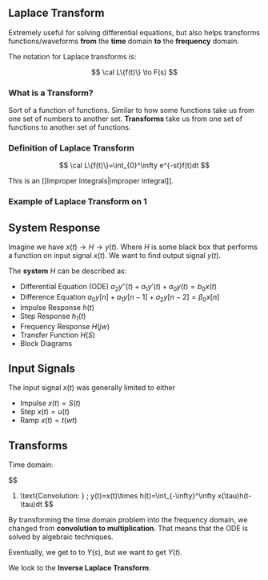 

## Laplace Transform

Extremely useful for solving differential equations, but also helps transforms functions/waveforms **from** the **time** domain **to** the **frequency** domain.

The notation for Laplace transforms is:

$$
\cal L\{f(t)\} \to F(s)
$$

### What is a Transform?

Sort of a function of functions. Similar to how some functions take us from one set of numbers to another set. **Transforms** take us from one set of functions to another set of functions. 

### Definition of Laplace Transform

$$
\cal L\{f(t)\}=\int_{0}^\infty e^{-st}f(t)dt
$$

This is an [[Improper Integrals|improper integral]].

### Example of Laplace Transform on 1
## System Response

Imagine we have $x(t)\to H\to y(t)$. Where $H$ is some black box that performs a function on input signal $x(t)$. We want to find output signal $y(t)$.

The **system** $H$ can be described as:
- Differential Equation (ODE) $a_{2}y''(t)+a_{1}y'(t)+a_{0}y(t)=b_{0}x(t)$
- Difference Equation $a_{0}y[n]+a_{1}y[n-1]+a_{2}y[n-2]=\beta_{0}x[n]$
- Impulse Response $h(t)$
- Step Response $h_{1}(t)$
- Frequency Response $H(jw)$
- Transfer Function $H(S)$
- Block Diagrams

## Input Signals

The input signal $x(t)$ was generally limited to either
- Impulse $x(t)=S(t)$
- Step $x(t)=u(t)$
- Ramp $x(t)=t(wt)$


## Transforms

Time domain:

$$
1. \text{Convolution: } \; y(t)=x(t)\times h(t)=\int_{-\infty}^\infty x(\tau)h(t-\tau)dt
$$



By transforming the time domain problem into the frequency domain, we changed from **convolution to multiplication**. That means that the ODE is solved by algebraic techniques.

Eventually, we get to to $Y(s)$, but we want to get $Y(t)$.

We look to the **Inverse Laplace Transform**.

